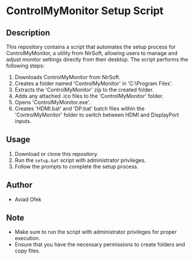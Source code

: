 # ControlMyMonitor Setup Script

## Description
This repository contains a script that automates the setup process for ControlMyMonitor, a utility from NirSoft, allowing users to manage and adjust monitor settings directly from their desktop. The script performs the following steps:

1. Downloads ControlMyMonitor from NirSoft.
2. Creates a folder named 'ControlMyMonitor' in 'C:\Program Files'.
3. Extracts the 'ControlMyMonitor' zip to the created folder.
4. Adds any attached .ico files to the 'ControlMyMonitor' folder.
5. Opens 'ControlMyMonitor.exe'.
6. Creates 'HDMI.bat' and 'DP.bat' batch files within the 'ControlMyMonitor' folder to switch between HDMI and DisplayPort inputs.

## Usage
1. Download or clone this repository.
2. Run the `setup.bat` script with administrator privileges.
3. Follow the prompts to complete the setup process.

## Author
- Aviad Ofek

## Note
- Make sure to run the script with administrator privileges for proper execution.
- Ensure that you have the necessary permissions to create folders and copy files.

